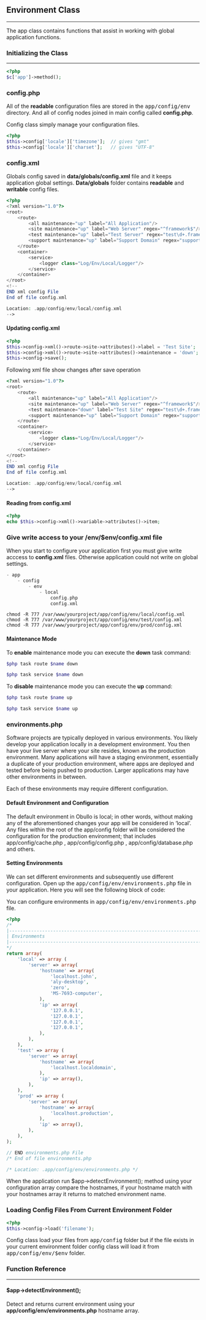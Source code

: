 
## Environment Class

------

The app class contains functions that assist in working with global application functions.

### Initializing the Class

-------

```php
<?php
$c['app']->method();
```

### config.php

All of the <b>readable</b> configuration files are stored in the <kbd>app/config/env</kbd> directory. And all of config nodes joined in main config called <b>config.php</b>.

Config class simply manage your configuration files.

```php
<?php
$this->config['locale']['timezone'];  // gives "gmt"
$this->config['locale']['charset'];   // gives "UTF-8"
```

### config.xml

Globals config saved in <b>data/globals/config.xml</b> file and it keeps application global settings. <b>Data/globals</b> folder contains <b>readable</b> and <b>writable</b> config files.

```php
<?php
<?xml version="1.0"?>
<root>
    <route>
        <all maintenance="up" label="All Application"/>
        <site maintenance="up" label="Web Server" regex="^framework$"/>
        <test maintenance="up" label="Test Server" regex="test\d+.framework"/>
        <support maintenance="up" label="Support Domain" regex="support.framework"/>
    </route>
    <container>
        <service>
            <logger class="Log/Env/Local/Logger"/>
        </service>
    </container>
</root>
<!--
END xml config File
End of file config.xml

Location: .app/config/env/local/config.xml
-->

```

#### Updating config.xml

```php
<?php
$this->config->xml()->route->site->attributes()->label = 'Test Site';
$this->config->xml()->route->site->attributes()->maintenance = 'down';
$this->config->save();
```

Following xml file show changes after save operation

```php
<?xml version="1.0"?>
<root>
    <route>
        <all maintenance="up" label="All Application"/>
        <site maintenance="up" label="Web Server" regex="^framework$"/>
        <test maintenance="down" label="Test Site" regex="test\d+.framework"/>
        <support maintenance="up" label="Support Domain" regex="support.framework"/>
    </route>
    <container>
        <service>
            <logger class="Log/Env/Local/Logger"/>
        </service>
    </container>
</root>
<!--
END xml config File
End of file config.xml

Location: .app/config/env/local/config.xml
-->

```

#### Reading from config.xml

```php
<?php
echo $this->config->xml()->variable->attributes()->item;
```

### Give write access to your /env/$env/config.xml file

When you start to configure your application first you must give write acccess to <b>config.xml</b> files. Otherwise application could not write on global settings.

```php
- app
	- config
        - env
            - local
                config.php
                config.xml

```

```
chmod -R 777 /var/www/yourproject/app/config/env/local/config.xml
chmod -R 777 /var/www/yourproject/app/config/env/test/config.xml
chmod -R 777 /var/www/yourproject/app/config/env/prod/config.xml
```

#### Maintenance Mode

To <b>enable</b> maintenance mode you can execute the <b>down</b> task command:

```php
$php task route $name down
```


```php
$php task service $name down
```

To <b>disable</b> maintenance mode you can execute the <b>up</b> command:


```php
$php task route $name up
```

```php
$php task service $name up
```

### environments.php

Software projects are typically deployed in various environments. You likely develop your application locally in a development environment. You then have your live server where your site resides, known as the production environment. Many applications will have a staging environment, essentially a duplicate of your production environment, where apps are deployed and tested before being pushed to production. Larger applications may have other environments in between.

Each of these environments may require different configuration.

#### Default Environment and Configuration

The default environment in Obullo is local; in other words, without making any of the aforementioned changes your app will be considered in ‘local’. Any files within the root of the app/config  folder will be considered the configuration for the production environment; that includes app/config/cache.php , app/config/config.php , app/config/database.php  and others.

#### Setting Environments

We can set different environments and subsequently use different configuration. Open up the <kbd>app/config/env/environments.php</kbd> file in your application. Here you will see the following block of code:


You can configure environments in <kbd>app/config/env/environments.php</kbd> file.


```php
<?php
/*
|--------------------------------------------------------------------------
| Environments
|--------------------------------------------------------------------------
*/
return array(
    'local' => array (
        'server' => array(
            'hostname' => array(
                'localhost.john',
                'aly-desktop',
                'zero',
                'MS-7693-computer',
            ),
            'ip' => array(
                '127.0.0.1',
                '127.0.0.1',
                '127.0.0.1',
                '127.0.0.1',
            ),
        ),
    ),
    'test' => array (
        'server' => array(
            'hostname' => array(
                'localhost.localdomain',
            ),
            'ip' => array(),
        ),
    ),
    'prod' => array (
        'server' => array(
            'hostname' => array(
                'localhost.production',
            ),
            'ip' => array(),
        ),
    ),
);

// END environments.php File
/* End of file environments.php

/* Location: .app/config/env/environments.php */
```

When the application run $app->detectEnvironment(); method using your configuration array compare the hostnames, if your hostname match with your hostnames array it returns to matched environment name.


### Loading Config Files From Current Environment Folder

```php
<?php
$this->config->load('filename');
```
Config class load your files from <kbd>app/config</kbd> folder but if the file exists in your current environment folder config class will load it from <kbd>app/config/env/$env</kbd> folder.

### Function Reference

------

#### $app->detectEnvironment();

Detect and returns current environment using your <b>app/config/env/environments.php</b> hostname array.
